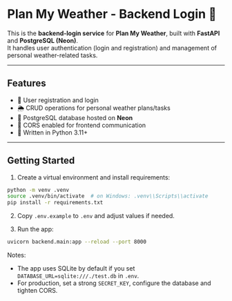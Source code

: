 # Plan My Weather - Backend Login 🔑

This is the **backend-login service** for **Plan My Weather**, built with **FastAPI** and **PostgreSQL (Neon)**.  
It handles user authentication (login and registration) and management of personal weather-related tasks.

---

## Features

- 📧 User registration and login  
- 🌦️ CRUD operations for personal weather plans/tasks  
- 🐘 PostgreSQL database hosted on **Neon**  
- 🔄 CORS enabled for frontend communication  
- 🐍 Written in Python 3.11+  

---

## Getting Started

1. Create a virtual environment and install requirements:

```bash
python -m venv .venv
source .venv/bin/activate  # on Windows: .venv\\Scripts\\activate
pip install -r requirements.txt
```

2. Copy `.env.example` to `.env` and adjust values if needed.

3. Run the app:

```bash
uvicorn backend.main:app --reload --port 8000
```

Notes:
- The app uses SQLite by default if you set `DATABASE_URL=sqlite:///./test.db` in `.env`.
- For production, set a strong `SECRET_KEY`, configure the database and tighten CORS.
